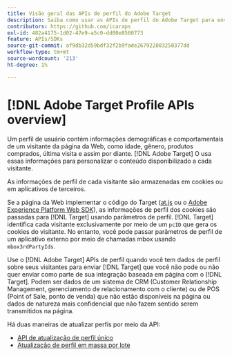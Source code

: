 ```yaml
---
title: Visão geral das APIs de perfil do Adobe Target
description: Saiba como usar as APIs de perfil do Adobe Target para enviar dados do visitante para o [!DNL Target].
contributors: https://github.com/icaraps
exl-id: 482a4175-1d02-47e9-a5c0-dd00e8560773
feature: APIs/SDKs
source-git-commit: af9db32d59bdf32f2b9fade267922803250377dd
workflow-type: tm+mt
source-wordcount: '213'
ht-degree: 1%

---
```


# [!DNL Adobe Target Profile APIs overview]

Um perfil de usuário contém informações demográficas e comportamentais de um visitante da página da Web, como idade, gênero, produtos comprados, última visita e assim por diante. [!DNL Adobe Target] O usa essas informações para personalizar o conteúdo disponibilizado a cada visitante.

As informações de perfil de cada visitante são armazenadas em cookies ou em aplicativos de terceiros.

Se a página da Web implementar o código do Target ([at.js](/help/dev/implement/client-side/atjs/how-atjs-works/overview.md) ou o [Adobe Experience Platform Web SDK](/help/dev/implement/client-side/aep-web-sdk.md)), as informações de perfil dos cookies são passadas para [!DNL Target] usando parâmetros de perfil. [!DNL Target] identifica cada visitante exclusivamente por meio de um `pcID` que gera os cookies do visitante. No entanto, você pode passar parâmetros de perfil de um aplicativo externo por meio de chamadas mbox usando `mbox3rdPartyIds`.

Use o [!DNL Adobe Target] APIs de perfil quando você tem dados de perfil sobre seus visitantes para enviar [!DNL Target] que você não pode ou não quer enviar como parte de sua integração baseada em página com o [!DNL Target]. Podem ser dados de um sistema de CRM (Customer Relationship Management, gerenciamento de relacionamento com o cliente) ou de POS (Point of Sale, ponto de venda) que não estão disponíveis na página ou dados de natureza mais confidencial que não fazem sentido serem transmitidos na página.

Há duas maneiras de atualizar perfis por meio da API:

* [API de atualização de perfil único](/help/dev/administer/profile-api/profile-single-api.md)
* [Atualização de perfil em massa por lote](/help/dev/administer/profile-api/profile-bulk-api.md)
